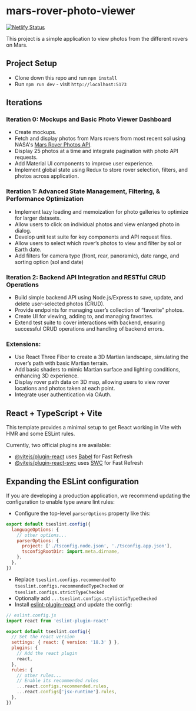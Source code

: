 # mars-rover-photo-viewer
[![Netlify Status](https://api.netlify.com/api/v1/badges/0c9852f5-c77c-44ed-8ca7-3b5fa555a0b2/deploy-status)](https://app.netlify.com/sites/mars-rover-photo-viewer/deploys)

This project is a simple application to view photos from the different rovers on Mars.

## Project Setup

  * Clone down this repo and run `npm install`
  * Run `npm run dev` - visit `http://localhost:5173`

## Iterations

### Iteration 0: Mockups and Basic Photo Viewer Dashboard
  * Create mockups.
  * Fetch and display photos from Mars rovers from most recent sol using NASA's [Mars Rover Photos API](https://api.nasa.gov/).
  * Display 25 photos at a time and integrate pagination with photo API requests.
  * Add Material UI components to improve user experience.
  * Implement global state using Redux to store rover selection, filters, and photos across application.

### Iteration 1: Advanced State Management, Filtering, & Performance Optimization
  * Implement lazy loading and memoization for photo galleries to optimize for larger datasets.
  * Allow users to click on individual photos and view enlarged photo in dialog.
  * Develop unit test suite for key components and API request files.
  * Allow users to select which rover’s photos to view and filter by sol or Earth date.
  * Add filters for camera type (front, rear, panoramic), date range, and sorting option (sol and date)

### Iteration 2: Backend API Integration and RESTful CRUD Operations
  * Build simple backend API using Node.js/Express to save, update, and delete user-selected photos (CRUD).
  * Provide endpoints for managing user’s collection of “favorite” photos.
  * Create UI for viewing, adding to, and managing favorites.
  * Extend test suite to cover interactions with backend, ensuring successful CRUD operations and handling of backend errors.

### Extensions:
  * Use React Three Fiber to create a 3D Martian landscape, simulating the rover’s path with basic Martian terrain.
  * Add basic shaders to mimic Martian surface and lighting conditions, enhancing 3D experience.
  * Display rover path data on 3D map, allowing users to view rover locations and photos taken at each point.
  * Integrate user authentication via OAuth.


## React + TypeScript + Vite

This template provides a minimal setup to get React working in Vite with HMR and some ESLint rules.

Currently, two official plugins are available:

- [@vitejs/plugin-react](https://github.com/vitejs/vite-plugin-react/blob/main/packages/plugin-react/README.md) uses [Babel](https://babeljs.io/) for Fast Refresh
- [@vitejs/plugin-react-swc](https://github.com/vitejs/vite-plugin-react-swc) uses [SWC](https://swc.rs/) for Fast Refresh

## Expanding the ESLint configuration

If you are developing a production application, we recommend updating the configuration to enable type aware lint rules:

- Configure the top-level `parserOptions` property like this:

```js
export default tseslint.config({
  languageOptions: {
    // other options...
    parserOptions: {
      project: ['./tsconfig.node.json', './tsconfig.app.json'],
      tsconfigRootDir: import.meta.dirname,
    },
  },
})
```

- Replace `tseslint.configs.recommended` to `tseslint.configs.recommendedTypeChecked` or `tseslint.configs.strictTypeChecked`
- Optionally add `...tseslint.configs.stylisticTypeChecked`
- Install [eslint-plugin-react](https://github.com/jsx-eslint/eslint-plugin-react) and update the config:

```js
// eslint.config.js
import react from 'eslint-plugin-react'

export default tseslint.config({
  // Set the react version
  settings: { react: { version: '18.3' } },
  plugins: {
    // Add the react plugin
    react,
  },
  rules: {
    // other rules...
    // Enable its recommended rules
    ...react.configs.recommended.rules,
    ...react.configs['jsx-runtime'].rules,
  },
})
```
